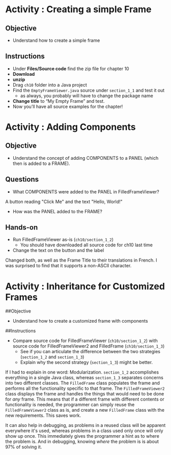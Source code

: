 # Activity : Creating a simple Frame

## Objective

* Understand how to create a simple frame

## Instructions

* Under **Files/Source code** find the zip file for chapter 10
* **Download**
* **unzip**
* Drag `ch10` folder into a Java project
* Find the `EmptyFrameViewer.java` source under `section_1_1` and test it out
  * as always, you probably will have to change the package name   
* **Change title** to “My Empty Frame” and test. 
* Now you’ll have all source examples for the chapter!

# Activity : Adding Components

## Objective
* Understand the concept of adding COMPONENTS to a PANEL (which then is added to a FRAME). 

## Questions
* What COMPONENTS were added to the PANEL in FilledFrameViewer?

A button reading "Click Me" and the text "Hello, World!"

* How was the PANEL added to the FRAME?

## Hands-on
* Run FilledFrameViewer as-is (`ch10/section_1_2`) 
  * You should have downloaded all source code for ch10 last time
* Change the text on the button and the label

Changed both, as well as the Frame Title to their translations in French.  I was surprised to find that it supports a non-ASCII character.

# Activity : Inheritance for Customized Frames

##Objective
* Understand how to create a customized frame with components

##Instructions
* Compare source code for FilledFrameViewer  (`ch10/section_1_2`) with source code for FilledFrameViewer2 and FilledFrame (`ch10/section_1_3`)
  * See if you can articulate the difference between the two strategies (`section_1_2` and `section_1_3`)
  * Explain why the second strategy (`section_1_3`) might be better.

If I had to explain in one word: Modularization.  `section_1_2` accomplishes everything in a single Java class, whereas `section_1_3` separates concerns into two different classes.  The `FilledFrame` class populates the frame and performs all the functionality specific to that frame.  The `FilledFrameViewer2` class displays the frame and handles the things that would need to be done for *any* frame.  This means that if a different frame with different contents or functionality is needed, the programmer can simply reuse the `FilledFrameViewer2` class as is, and create a new `FilledFrame` class with the new requirements.  This saves work.  

It can also help in debugging, as problems in a reused class will be apparent everywhere it's used, whereas problems in a class used only once will only show up once.  This immediately gives the programmer a hint as to where the problem is.  And in debugging, knowing *where* the problem is is about 97% of solving it.
